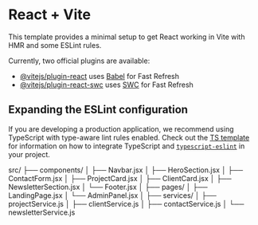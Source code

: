 # React + Vite

This template provides a minimal setup to get React working in Vite with HMR and some ESLint rules.

Currently, two official plugins are available:

- [@vitejs/plugin-react](https://github.com/vitejs/vite-plugin-react/blob/main/packages/plugin-react) uses [Babel](https://babeljs.io/) for Fast Refresh
- [@vitejs/plugin-react-swc](https://github.com/vitejs/vite-plugin-react/blob/main/packages/plugin-react-swc) uses [SWC](https://swc.rs/) for Fast Refresh

## Expanding the ESLint configuration

If you are developing a production application, we recommend using TypeScript with type-aware lint rules enabled. Check out the [TS template](https://github.com/vitejs/vite/tree/main/packages/create-vite/template-react-ts) for information on how to integrate TypeScript and [`typescript-eslint`](https://typescript-eslint.io) in your project.


src/
├── components/
│   ├── Navbar.jsx
│   ├── HeroSection.jsx
│   ├── ContactForm.jsx
│   ├── ProjectCard.jsx
│   ├── ClientCard.jsx
│   ├── NewsletterSection.jsx
│   └── Footer.jsx
│
├── pages/
│   ├── LandingPage.jsx
│   └── AdminPanel.jsx
│
├── services/
│   ├── projectService.js
│   ├── clientService.js
│   ├── contactService.js
│   └── newsletterService.js
